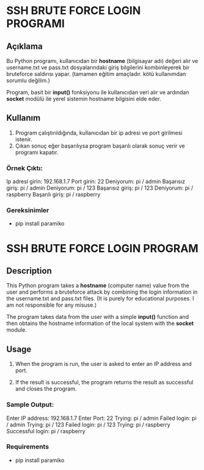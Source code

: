 
# SSH BRUTE FORCE LOGIN PROGRAMI

## Açıklama

Bu Python programı, kullanıcıdan bir **hostname** (bilgisayar adı) değeri alır ve  username.txt ve pass.txt dosyalarındaki giriş bilgilerini kombinleyerek bir bruteforce saldırısı yapar. (tamamen eğitim amaçladır. kötü kullanımdan sorumlu değilim.)


Program, basit bir **input()** fonksiyonu ile kullanıcıdan veri alır ve ardından **socket** modülü ile yerel sistemin hostname bilgisini elde eder.

## Kullanım

1.  Program çalıştırıldığında, kullanıcıdan bir ip adresi ve port girilmesi istenir.
2.  Çıkan sonuç eğer başarılıysa program başarılı olarak  sonuç verir ve programı kapatır.

### Örnek Çıktı:


Ip adresi girin: 192.168.1.7
Port girin: 22
Deniyorum: pi / admin
Başarısız giriş: pi / admin
Deniyorum: pi / 123
Başarısız giriş: pi / 123
Deniyorum: pi / raspberry
Başarılı giriş: pi / raspberry

### Gereksinimler

-   pip install paramiko


# SSH BRUTE FORCE LOGIN PROGRAM

## Description

This Python program takes a **hostname** (computer name) value from the user and performs a bruteforce attack by combining the login information in the username.txt and pass.txt files. (It is purely for educational purposes. I am not responsible for any misuse.)

The program takes data from the user with a simple **input()** function and then obtains the hostname information of the local system with the **socket** module.

## Usage

1. When the program is run, the user is asked to enter an IP address and port.

2. If the result is successful, the program returns the result as successful and closes the program.

### Sample Output:

Enter IP address: 192.168.1.7
Enter Port: 22
Trying: pi / admin
Failed login: pi / admin
Trying: pi / 123
Failed login: pi / 123
Trying: pi / raspberry
Successful login: pi / raspberry

### Requirements

- pip install paramiko